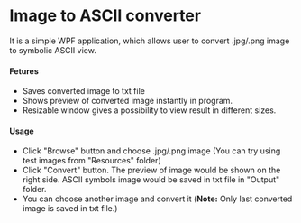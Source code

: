 # Image to ASCII converter

It is a simple WPF application, which allows user to convert .jpg/.png image to symbolic ASCII view.

#### Fetures

  - Saves converted image to txt file
  - Shows preview of converted image instantly in program. 
  - Resizable window gives a possibility to view result in different sizes. 

#### Usage

  - Click "Browse" button and choose .jpg/.png image (You can try using test images from "Resources" folder)
  - Click "Convert" button. The preview of image would be shown on the right side. ASCII symbols image would be saved in txt file in "Output" folder.
  - You can choose another image and convert it (**Note:** Only last converted image is saved in txt file.) 

